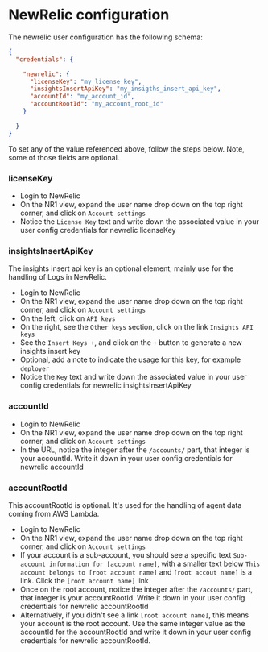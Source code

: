 # NewRelic configuration

The newrelic user configuration has the following schema:

```json
{
  "credentials": {

    "newrelic": {
      "licenseKey": "my_license_key",
      "insightsInsertApiKey": "my_insigths_insert_api_key",
      "accountId": "my_account_id",
      "accountRootId": "my_account_root_id"
    }

  }
}
```

To set any of the value referenced above, follow the steps below. Note, some of those fields are optional.

### licenseKey

* Login to NewRelic
* On the NR1 view, expand the user name drop down on the top right corner, and click on `Account settings`
* Notice the `License Key` text and write down the associated value in your user config credentials for newrelic licenseKey

### insightsInsertApiKey

The insights insert api key is an optional element, mainly use for the handling of Logs in NewRelic.

* Login to NewRelic
* On the NR1 view, expand the user name drop down on the top right corner, and click on `Account settings`
* On the left, click on `API keys`
* On the right, see the `Other keys` section, click on the link `Insights API keys`
* See the `Insert Keys +`, and click on the `+` button to generate a new insights insert key
* Optional, add a note to indicate the usage for this key, for example `deployer`
* Notice the `Key` text and write down the associated value in your user config credentials for newrelic insightsInsertApiKey

### accountId

* Login to NewRelic
* On the NR1 view, expand the user name drop down on the top right corner, and click on `Account settings`
* In the URL, notice the integer after the `/accounts/` part, that integer is your accountId. Write it down in your user config credentials for newrelic accountId

### accountRootId

This accountRootId is optional. It's used for the handling of agent data coming from AWS Lambda.

* Login to NewRelic
* On the NR1 view, expand the user name drop down on the top right corner, and click on `Account settings`
* If your account is a sub-account, you should see a specific text `Sub-account information for [account name]`, with a smaller text below `This account belongs to [root account name]` and `[root accout name]` is a link. Click the `[root account name]` link
* Once on the root account, notice the integer after the `/accounts/` part, that integer is your accountRootId. Write it down in your user config credentials for newrelic accountRootId
* Alternatively, if you didn't see a link `[root account name]`, this means your account is the root account. Use the same integer value as the accountId for the accountRootId and write it down in your user config credentials for newrelic accountRootId.
